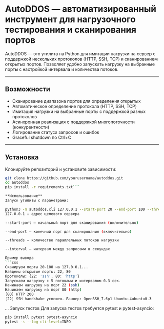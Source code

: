 # AutoDDOS — автоматизированный инструмент для нагрузочного тестирования и сканирования портов

AutoDDOS — это утилита на Python для имитации нагрузки на сервер с поддержкой нескольких протоколов (HTTP, SSH, TCP) и сканированием открытых портов. Позволяет удобно запускать нагрузку на выбранные порты с настройкой интервала и количества потоков.

---

## Возможности

- Сканирование диапазона портов для определения открытых
- Автоматическое определение протокола (HTTP, SSH, TCP)
- Имитация нагрузки на выбранные порты с поддержкой разных протоколов
- Асинхронная реализация с поддержкой многопоточности (конкурентности)
- Логирование статуса запросов и ошибок
- Graceful shutdown по Ctrl+C

---

## Установка

Клонируйте репозиторий и установите зависимости:

```bash
git clone https://github.com/yourusername/autoddos.git
cd autoddos
pip install -r requirements.txt```

**Использование**
Запуск утилиты с параметрами:

python3 -m autoddos.cli 127.0.0.1 --start-port 20 --end-port 100 --threads 5 --interval 0.3
127.0.0.1 — адрес целевого сервера

--start-port — начальный порт для сканирования (включительно)

--end-port — конечный порт для сканирования (включительно)

--threads — количество параллельных потоков нагрузки

--interval — интервал между запросами в секундах

Пример вывода
```css
Сканируем порты 20-100 на 127.0.0.1...
Найдены открытые порты: 22, 80
Протоколы: {22: 'ssh', 80: 'http'}
Запускаем нагрузку с 5 потоками и интервалом 0.3 сек.
Начинаем нагрузку на порт 22 (ssh)
Начинаем нагрузку на порт 80 (http)
[80] HTTP 200
[22] SSH handshake успешен. Баннер: OpenSSH_7.6p1 Ubuntu-4ubuntu0.3
```
...
Запуск тестов
Для запуска тестов требуется pytest и pytest-asyncio:

```bash
pip install pytest pytest-asyncio
pytest -s --log-cli-level=INFO
```
